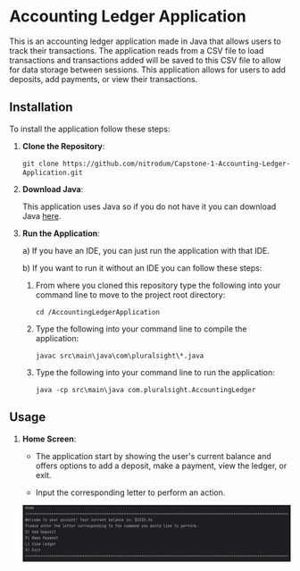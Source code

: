 # Accounting Ledger Application

This is an accounting ledger application made in Java that allows users to track their transactions.
The application reads from a CSV file to load transactions and transactions added will be saved to this CSV file to allow
for data storage between sessions. This application allows for users to add deposits, add payments, or view their transactions.

## Installation

To install the application follow these steps:

1) **Clone the Repository**:
    ```commandline
    git clone https://github.com/nitrodum/Capstone-1-Accounting-Ledger-Application.git
    ```
2) **Download Java**:

    This application uses Java so if you do not have it you can download Java [here](https://www.oracle.com/java/technologies/downloads/).

3) **Run the Application**:
    
    a) If you have an IDE, you can just run the application with that IDE.
    
    b) If you want to run it without an IDE you can follow these steps:

    1) From where you cloned this repository type the following into your command line to move to the project root directory:

        ```commandline
       cd /AccountingLedgerApplication
       ```

    2) Type the following into your command line to compile the application:
        
        ```commandline
       javac src\main\java\com\pluralsight\*.java
       ```
       
    3) Type the following into your command line to run the application:
        
         ```commandline
       java -cp src\main\java com.pluralsight.AccountingLedger
       ```
       
## Usage

1) **Home Screen**:
    
    - The application start by showing the user's current balance and offers options to add a deposit, make a payment, view the ledger, or exit.
    
    - Input the corresponding letter to perform an action.

    ![Home Screen](Images/HomeScreenExample.png)